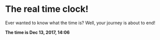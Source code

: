 # The real time clock!

Ever wanted to know what the time is? Well, your journey is about to end!

**The time is Dec 13, 2017, 14:06**